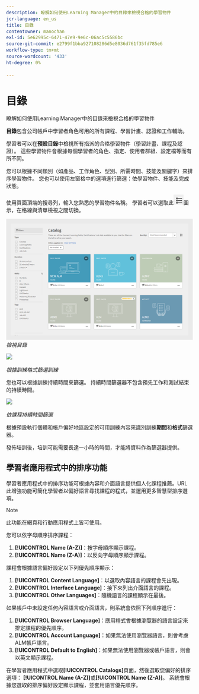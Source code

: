 ```yaml
---
description: 瞭解如何使用Learning Manager中的目錄來檢視合格的學習物件
jcr-language: en_us
title: 目錄
contentowner: manochan
exl-id: 5e62995c-6471-47e9-9e6c-06ac5c5586bc
source-git-commit: e2799f1bba927108286d5e8036d761f35fd785e6
workflow-type: tm+mt
source-wordcount: '433'
ht-degree: 0%

---
```


# 目錄

瞭解如何使用Learning Manager中的目錄來檢視合格的學習物件

**目錄**&#x200B;包含公司帳戶中學習者角色可用的所有課程、學習計畫、認證和工作輔助。

學習者可以在&#x200B;**預設目錄**&#x200B;中檢視所有指派的合格學習物件（學習計畫、課程及認證）。 這些學習物件會根據每個學習者的角色、指定、使用者群組、設定檔等而有所不同。

您可以根據不同類別（如產品、工作角色、型別、所需時間、技能及關鍵字）來排序學習物件。 您也可以使用左窗格中的選項進行篩選：依學習物件、技能及完成狀態。

使用頁面頂端的搜尋列，輸入您熟悉的學習物件名稱。 學習者可以選取此![](assets/icon-list.png)圖示，在格線與清單檢視之間切換。

![](assets/catalogs.png)
*檢視目錄*

<!--As a learner, you can  filter training based on the format of training, for example, Classroom, Self-paced, or Virtual Classroom. In addition, the learner can also filter the trainings based on Training Duration. Skill Levels filter which is already available, can now be enabled/disabled by Administrator. -->

![](assets/image014.png)

*根據訓練格式篩選訓練*

您也可以根據訓練持續時間來篩選。 持續時間篩選器不包含預先工作和測試結束的持續時間。

![](assets/image015.png)

*依課程持續時間篩選*

根據預設執行個體和帳戶偏好地區設定的可用訓練內容來識別訓練&#x200B;**期間**&#x200B;和&#x200B;**格式**&#x200B;篩選器。

發佈培訓後，培訓可能需要長達一小時的時間，才能將資料作為篩選器提供。

## 學習者應用程式中的排序功能

學習者應用程式中的排序功能可根據內容和介面語言提供個人化課程推薦。&#x200B;URL 此增強功能可簡化學習者以偏好語言尋找課程的程式，並運用更多智慧型排序選項。

>[!NOTE]
>
>此功能在網頁和行動應用程式上皆可使用。

您可以依字母順序排序課程：

1. **[!UICONTROL Name (A-Z)]**：按字母順序顯示課程。
2. **[!UICONTROL Name (Z-A)]**：以反向字母順序顯示課程。

課程會根據語言偏好設定以下列優先順序顯示：

1. **[!UICONTROL Content Language]**：以選取內容語言的課程會先出現。
2. **[!UICONTROL Interface Language]**：接下來列出介面語言的課程。
3. **[!UICONTROL Other Languages]**：隨機語言的課程顯示在最後。

如果帳戶中未設定任何內容語言或介面語言，則系統會依照下列順序進行：

1. **[!UICONTROL Browser Language]**：應用程式會根據瀏覽器的語言設定來排定課程的優先順序。
2. **[!UICONTROL Account Language]**：如果無法使用瀏覽器語言，則會考慮ALM帳戶語言。
3. **[!UICONTROL Default to English]**：如果無法使用瀏覽器或帳戶語言，則會以英文顯示課程。

在學習者應用程式中選取&#x200B;**[!UICONTROL Catalogs]**&#x200B;頁面，然後選取您偏好的排序選項： **[!UICONTROL Name (A-Z)]**&#x200B;或&#x200B;**[!UICONTROL Name (Z-A)]**。 系統會根據您選取的排序偏好設定顯示課程，並套用語言優先順序。